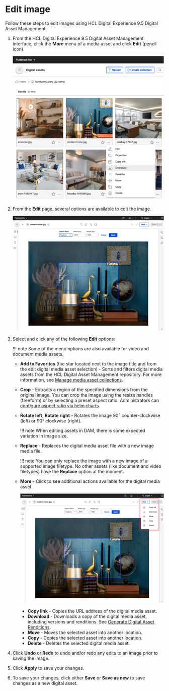 # Edit image

Follow these steps to edit images using HCL Digital Experience 9.5 Digital Asset Management:

1. From the HCL Digital Experience 9.5 Digital Asset Management interface, click the **More** menu of a media asset and click **Edit** \(pencil icon\).

    ![Edit digital media asset](../../../../../images/dam_05_edit_media.png)

2. From the **Edit** page, several options are available to edit the image.

    ![Edit > Crop options](../../../../../images/dam_edit_crop_options.png)

3. Select and click any of the following **Edit** options:

    !!! note
        Some of the menu options are also available for video and document media assets.

    - **Add to Favorites** (the star located next to the image title and from the edit digital media asset selection) - Sorts and filters digital media assets from the HCL Digital Asset Management repository. For more information, see [Manage media asset collections](../manage_collections.md).
    - **Crop** - Extracts a region of the specified dimensions from the original image. You can crop the image using the resize handles (freeform) or by selecting a preset aspect ratio. Administrators can [configure aspect ratio via helm charts](../../../configuration/dam_crop_aspect_ratio.md).
    - **Rotate left**, **Rotate right** - Rotates the image 90° counter-clockwise (left) or 90° clockwise (right).

        !!! note
            When editing assets in DAM, there is some expected variation in image size.

    - **Replace** - Replaces the digital media asset file with a new image media file.

        !!! note
            You can only replace the image with a new image of a supported image filetype. No other assets (like document and video filetypes) have the **Replace** option at the moment.

    - **More** - Click to see additional actions available for the digital media asset.

        ![Edit > More options](../../../../../images/dam_edit_more_options.png)

        - **Copy link** - Copies the URL address of the digital media asset.
        - **Download** - Downloads a copy of the digital media asset, including versions and renditions. See [Generate Digital Asset Renditions](dam_generate_renditions_and_versions.md).
        - **Move** - Moves the selected asset into another location.
        - **Copy** - Copies the selected asset into another location.
        - **Delete** - Deletes the selected digital media asset.

4. Click **Undo** or **Redo** to undo and/or redo any edits to an image prior to saving the image.
5. Click **Apply** to save your changes.
6. To save your changes, click either **Save** or **Save as new** to save changes as a new digital asset.
